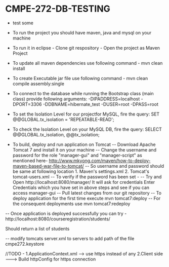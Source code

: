 # CMPE-272-DB-TESTING
 - test some

- To run the project you should have maven, java and mysql on your machine
- To run it in eclipse
        - Clone git respository
        - Open the project as Maven Project
- To update all maven dependencies use following command
        -  mvn clean install
- To create Executable jar file use following command
        -  mvn clean compile assembly:single
- To connect to the database while running the Bootstrap class (main class) provide following arguments:
  -DIPADDRESS=localhost
  -DPORT=3306
  -DDBNAME=hibernate_test
  -DUSER=root
  -DPASS=root

- To set the Isolation Level for our projectfor MySQL, fire the query:
   SET @@GLOBAL.tx_isolation = 'REPEATABLE-READ';

- To check the Isolation Level on your MySQL DB, fire the query:
   SELECT @@GLOBAL.tx_isolation, @@tx_isolation;


- To build, deploy and run application on Tomcat
-- Download Apache Tomcat 7 and install it on your machine
-- Change the username and password for the role "manager-gui" and "manager-script" as mentioned here- http://www.mkyong.com/maven/how-to-deploy-maven-based-war-file-to-tomcat/
-- So username and password should be same at following location
        1. Maven's settings.xml
        2. Tomcat's tomcat-users.xml
-- To verify if the password has been set -
-- Try and Open http://localhost:8080/manager/
   It will ask for credentials
   Enter Credentials which you have set in above steps and see if you can access manager-gui
-- Pull latest changes from our git repository
-- To deploy application for the first time execute
    mvn tomcat7:deploy
-- For the consequent deployments use
    mvn tomcat7:redeploy

-- Once application is deployed successfully you can try -
   http://localhost:8080/courseregistration/students/

   Should return a list of students

-- modify tomcats server.xml to servers to add path of the file cmpe272.keystore

//TODO -
1.ApplicationContext.xml --> use https instead of any
2.Client side ---> Build httpConfig for https connection





